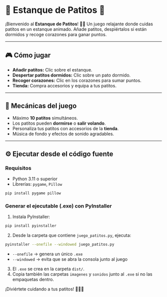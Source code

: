# 🌸 Estanque de Patitos 🌸

¡Bienvenido al **Estanque de Patitos**! 🦆💖
Un juego relajante donde cuidas patitos en un estanque animado. Añade patitos, despiértalos si están dormidos y recoge corazones para ganar puntos.

---

## 🎮 Cómo jugar

* **Añadir patitos:** Clic sobre el estanque.
* **Despertar patitos dormidos:** Clic sobre un pato dormido.
* **Recoger corazones:** Clic en los corazones para sumar puntos.
* **Tienda:** Compra accesorios y equipa a tus patitos.

---

## 🦆 Mecánicas del juego

* Máximo **10 patitos** simultáneos.
* Los patitos pueden **dormirse** o **salir volando**.
* Personaliza tus patitos con accesorios de la **tienda**.
* Música de fondo y efectos de sonido agradables.

---

## ⚙️ Ejecutar desde el código fuente

### Requisitos

* Python 3.11 o superior
* Librerías: `pygame`, `Pillow`

```bash
pip install pygame pillow
```

### Generar el ejecutable (.exe) con PyInstaller

1. Instala PyInstaller:

```bash
pip install pyinstaller
```

2. Desde la carpeta que contiene `juego_patitos.py`, ejecuta:

```bash
pyinstaller --onefile --windowed juego_patitos.py
```

* `--onefile` → genera un único `.exe`
* `--windowed` → evita que se abra la consola junto al juego

3. El `.exe` se crea en la carpeta `dist/`.
4. Copia también las carpetas `imagenes` y `sonidos` junto al `.exe` si no las empaquetas dentro.

¡Diviértete cuidando a tus patitos! 🌸🦆💖
